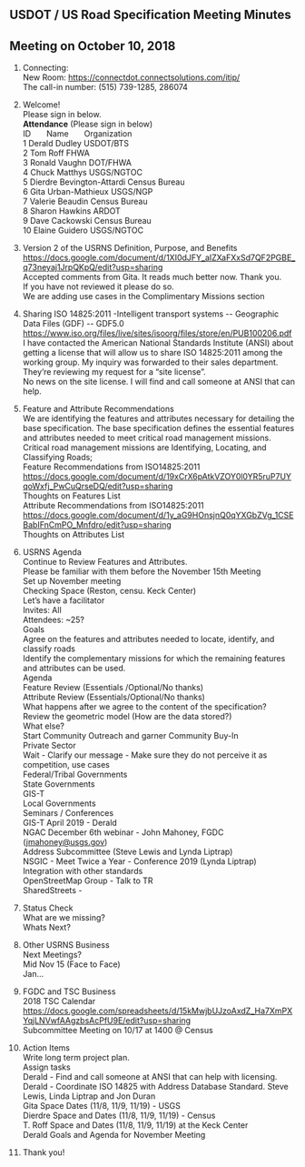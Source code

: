 ## USDOT / US Road Specification Meeting Minutes   
## Meeting on October 10, 2018  

1. Connecting:  
New Room: https://connectdot.connectsolutions.com/itip/  
The call-in number: (515) 739-1285, 286074  

2. Welcome!  
Please sign in below.  
**Attendance** (Please sign in below)    
ID &nbsp; &nbsp; &nbsp; Name &nbsp; &nbsp; &nbsp; Organization      
1	 Derald Dudley 	USDOT/BTS	  
2  Tom Roff   FHWA    
3  Ronald Vaughn  DOT/FHWA  
4  Chuck Matthys  USGS/NGTOC  
5  Dierdre Bevington-Attardi  Census Bureau  
6  Gita Urban-Mathieux   USGS/NGP  
7  Valerie Beaudin  Census Bureau  
8  Sharon Hawkins  ARDOT  
9  Dave Cackowski   Census Bureau  
10  Elaine Guidero   USGS/NGTOC  

3. Version 2 of the USRNS Definition, Purpose, and Benefits  
https://docs.google.com/document/d/1XI0dJFY_aIZXaFXxSd7QF2PGBE_q73neyaj1JrpQKpQ/edit?usp=sharing   
Accepted comments from Gita.  It reads much better now.  Thank you.  
If you have not reviewed it please do so.  
We are adding use cases in the Complimentary Missions section  

4. Sharing ISO 14825:2011 -Intelligent transport systems -- Geographic Data Files (GDF) -- GDF5.0  
https://www.iso.org/files/live/sites/isoorg/files/store/en/PUB100206.pdf  
I have contacted the  American National Standards Institute (ANSI) about getting a license that will allow us to share ISO 14825:2011 among the working group. My inquiry was forwarded to their sales department.  They’re reviewing my request for a “site license”.  
No news on the site license. I will find and call someone at ANSI that can help.  

5. Feature and Attribute Recommendations  
We are identifying the features and attributes necessary for detailing the base specification.  The base specification defines the essential features and attributes needed to meet critical road management missions. Critical road management missions are Identifying, Locating, and Classifying Roads;  
Feature Recommendations from ISO14825:2011  
https://docs.google.com/document/d/19xCrX6pAtkVZOY0l0YR5ruP7UYqoWxfj_PwCuQrseDQ/edit?usp=sharing  
Thoughts on Features List  
Attribute Recommendations from ISO14825:2011  
https://docs.google.com/document/d/1y_aG9HOnsjnQ0qYXGbZVg_1CSEBabIFnCmPO_Mnfdro/edit?usp=sharing  
Thoughts on Attributes List   

6. USRNS Agenda  
Continue to Review Features and Attributes.    
Please be familiar with them before the November 15th Meeting  
Set up November meeting    
Checking Space (Reston, censu. Keck Center)  
Let’s have a facilitator  
Invites: All  
Attendees: ~25?  
Goals  
Agree on the features and attributes needed to locate, identify, and classify roads  
Identify the complementary missions for which the remaining features and attributes can be used.  
Agenda  
Feature Review (Essentials /Optional/No thanks)  
Attribute Review (Essentials/Optional/No thanks)   
What happens after we agree to the content of the specification?  
Review the geometric model (How are the data stored?)  
What else?  
Start Community Outreach and garner Community Buy-In  
Private Sector  
Wait - Clarify our message - Make sure they do not perceive it as competition, use cases  
Federal/Tribal Governments   
State Governments   
GIS-T    
Local Governments    
Seminars / Conferences   
GIS-T April 2019 - Derald    
NGAC December 6th webinar - John Mahoney, FGDC  (jmahoney@usgs.gov)    
Address Subcommittee (Steve Lewis and Lynda Liptrap)    
NSGIC - Meet Twice a Year - Conference 2019 (Lynda Liptrap)   
Integration with other standards   
OpenStreetMap Group - Talk to TR   
SharedStreets -    

7. Status Check  
What are we missing?  
Whats Next?  

8. Other USRNS Business  
Next Meetings?  
Mid Nov 15 (Face to Face)  
Jan...  

9. FGDC and TSC Business  
2018 TSC Calendar  
https://docs.google.com/spreadsheets/d/15kMwjbUJzoAxdZ_Ha7XmPXYqjLNVwfAAgzbsAcPfU9E/edit?usp=sharing  
Subcommittee Meeting on 10/17 at 1400 @ Census  

10. Action Items  
Write long term project plan.  
Assign tasks  
Derald - Find and call someone at ANSI that can help with licensing.  
Derald - Coordinate ISO 14825 with Address Database Standard. Steve Lewis, Linda Liptrap and Jon Duran  
Gita Space Dates (11/8, 11/9, 11/19) - USGS  
Dierdre Space and Dates  (11/8, 11/9, 11/19) - Census  
T. Roff Space and Dates  (11/8, 11/9, 11/19) at the Keck Center  
Derald Goals and Agenda for November Meeting  

11. Thank you!   
